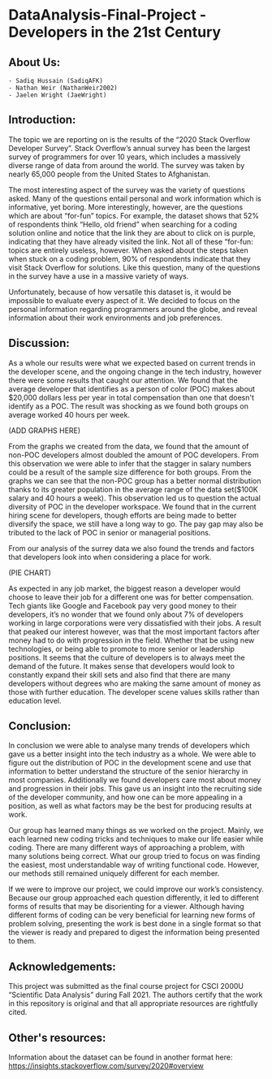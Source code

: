 # DataAnalysis-Final-Project - Developers in the 21st Century

## About Us:
    - Sadiq Hussain (SadiqAFK)
    - Nathan Weir (NathanWeir2002)
    - Jaelen Wright (JaeWright)
    
## Introduction:

   The topic we are reporting on is the results of the “2020 Stack Overflow Developer Survey”. Stack Overflow’s annual survey has been the largest survey of programmers for over 10 years, which includes a massively diverse range of data from around the world. The survey was taken by nearly 65,000 people from the United States to Afghanistan.
    
   The most interesting aspect of the survey was the variety of questions asked. Many of the questions entail personal and work information which is informative, yet boring. More interestingly, however, are the questions which are about “for-fun” topics. For example, the dataset shows that 52% of respondents think “Hello, old friend” when searching for a coding solution online and notice that the link they are about to click on is purple, indicating that they have already visited the link. Not all of these “for-fun: topics are entirely useless, however. When asked about the steps taken when stuck on a coding problem, 90% of respondents indicate that they visit Stack Overflow for solutions. Like this question, many of the questions in the survey have a use in a massive variety of ways.
    
   Unfortunately, because of how versatile this dataset is, it would be impossible to evaluate every aspect of it. We decided to focus on the personal information regarding programmers around the globe, and reveal information about their work environments and job preferences.

## Discussion:

   As a whole our results were what we expected based on current trends in the developer scene, and the ongoing change in the tech industry, however there were some results that caught our attention.
   We found that the average developer that identifies as a person of color (POC) makes about $20,000 dollars less per year in total compensation than one that doesn't identify as a POC. The result was shocking as we found both groups on average worked 40 hours per week.
    
   (ADD GRAPHS HERE)

   From the graphs we created from the data, we found that the amount of non-POC developers almost doubled the amount of POC developers. From this observation we were able to infer that the stagger in salary numbers could be a result of the sample size difference for both groups. From the graphs we can see that the non-POC group has a better normal distribution thanks to its greater population in the average range of the data set($100K salary and 40 hours a week). This observation led us to question the actual diversity of POC in the developer workspace. We found that in the current hiring scene for developers, though efforts are being made to better diversify the space, we still have a long way to go. The pay gap may also be tributed to the lack of POC in senior or managerial positions. 

   From our analysis of the surrey data we also found the trends and factors that developers look into when considering a place for work.

   (PIE CHART)

   As expected in any job market, the biggest reason a developer would choose to leave their job for a different one was for better compensation. Tech giants like Google and Facebook pay very good money to their developers, it’s no wonder that we found only about 7% of developers working in large corporations were very dissatisfied with their jobs. A result that peaked our interest however, was that the most important factors after money had to do with progression in the field. Whether that be using new technologies, or being able to promote to more senior or leadership positions. It seems that the culture of developers is to always meet the demand of the future. It makes sense that developers would look to constantly expand their skill sets and also find that there are many developers without degrees who are making the same amount of money as those with further education. The developer scene values skills rather than education level. 

## Conclusion:

   In conclusion we were able to analyse many trends of developers which gave us a better insight into the tech industry as a whole. We were able to figure out the distribution of POC in the development scene and use that information to better understand the structure of the senior hierarchy in most companies. Additionally we found developers care most about money and progression in their jobs. This gave us an insight into the recruiting side of the developer community, and how one can be more appealing in a position, as well as what factors may be the best for producing results at work.
    
   Our group has learned many things as we worked on the project. Mainly, we each learned new coding tricks and techniques to make our life easier while coding. There are many different ways of approaching a problem, with many solutions being correct. What our group tried to focus on was finding the easiest, most understandable way of writing functional code. However, our methods still remained uniquely different for each member.
    
   If we were to improve our project, we could improve our work’s consistency. Because our group approached each question differently, it led to different forms of results that may be disorienting for a viewer. Although having different forms of coding can be very beneficial for learning new forms of problem solving, presenting the work is best done in a single format so that the viewer is ready and prepared to digest the information being presented to them.

## Acknowledgements:

   This project was submitted as the final course project for CSCI 2000U “Scientific Data Analysis” during Fall 2021. The authors certify that the work in this repository is original and that all appropriate resources are rightfully cited.

## Other's resources:

   Information about the dataset can be found in another format here: https://insights.stackoverflow.com/survey/2020#overview
